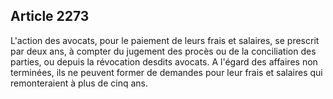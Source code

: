 Article 2273
----
L'action des avocats, pour le paiement de leurs frais et salaires, se prescrit
par deux ans, à compter du jugement des procès ou de la conciliation des
parties, ou depuis la révocation desdits avocats. A l'égard des affaires non
terminées, ils ne peuvent former de demandes pour leur frais et salaires qui
remonteraient à plus de cinq ans.
